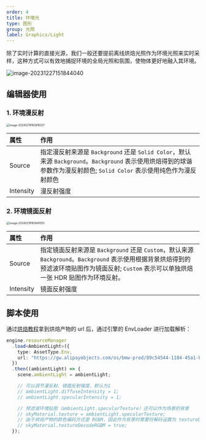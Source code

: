 ```yaml
---
order: 4
title: 环境光
type: 图形
group: 光照
label: Graphics/Light
---
```


除了实时计算的直接光源，我们一般还要提前离线烘焙光照作为环境光照来实时采样，这种方式可以有效地捕捉环境的全局光照和氛围，使物体更好地融入其环境。

![image-20231227151844040](https://gw.alipayobjects.com/zos/OasisHub/23397353-5434-4bde-ace7-72c8731d5581/image-20231227151844040.png)

## 编辑器使用

### 1. 环境漫反射

<img src="https://gw.alipayobjects.com/zos/OasisHub/a0bec326-364b-42ca-9172-0319b47e0256/image-20240219163916257.png" alt="image-20240219163916257" style="zoom:50%;" />

| 属性 | 作用 |
| :-- | :-- |
| Source | 指定漫反射来源是 `Background` 还是 `Solid Color`，默认来源 `Background`。`Background` 表示使用烘焙得到的球谐参数作为漫反射颜色; `Solid Color` 表示使用纯色作为漫反射颜色 |
| Intensity | 漫反射强度 |

### 2. 环境镜面反射

<img src="https://gw.alipayobjects.com/zos/OasisHub/bec5c785-1969-4f3d-8d04-eff02595cbca/image-20240219163941010.png" alt="image-20240219163941010" style="zoom:50%;" />

| 属性 | 作用 |
| :-- | :-- |
| Source | 指定镜面反射来源是 `Background` 还是 `Custom`，默认来源 `Background`。`Background` 表示使用根据背景烘焙得到的预滤波环境贴图作为镜面反射; `Custom` 表示可以单独烘焙一张 HDR 贴图作为环境反射。 |
| Intensity | 镜面反射强度 |

## 脚本使用

通过[烘焙教程](/docs/graphics-light-bake)拿到烘焙产物的 url 后，通过引擎的 EnvLoader 进行加载解析：

```typescript
engine.resourceManager
  .load<AmbientLight>({
    type: AssetType.Env,
    url: "https://gw.alipayobjects.com/os/bmw-prod/89c54544-1184-45a1-b0f5-c0b17e5c3e68.bin"
  })
  .then((ambientLight) => {
    scene.ambientLight = ambientLight;

    // 可以调节漫反射、镜面反射强度，默认为1
    // ambientLight.diffuseIntensity = 1;
    // ambientLight.specularIntensity = 1;

    // 预滤波环境贴图（ambientLight.specularTexture）还可以作为场景的背景
    // skyMaterial.texture = ambientLight.specularTexture;
    // 由于烘焙产物的颜色编码方式是 RGBM，因此作为背景时需要将解码设置为 textureDecodeRGBM
    // skyMaterial.textureDecodeRGBM = true;
  });
```
